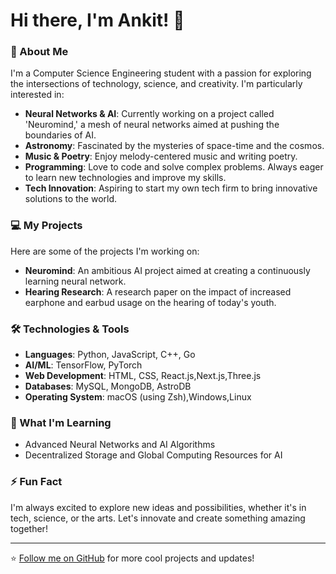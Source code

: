 # Hi there, I'm Ankit! 👋

### 🚀 About Me

I'm a Computer Science Engineering student with a passion for exploring the intersections of technology, science, and creativity. I'm particularly interested in:

- **Neural Networks & AI**: Currently working on a project called 'Neuromind,' a mesh of neural networks aimed at pushing the boundaries of AI.
- **Astronomy**: Fascinated by the mysteries of space-time and the cosmos.
- **Music & Poetry**: Enjoy melody-centered music and writing poetry.
- **Programming**: Love to code and solve complex problems. Always eager to learn new technologies and improve my skills.
- **Tech Innovation**: Aspiring to start my own tech firm to bring innovative solutions to the world.

### 💻 My Projects

Here are some of the projects I'm working on:

- **Neuromind**: An ambitious AI project aimed at creating a continuously learning neural network.  
- **Hearing Research**: A research paper on the impact of increased earphone and earbud usage on the hearing of today's youth.

### 🛠️ Technologies & Tools

- **Languages**: Python, JavaScript, C++, Go
- **AI/ML**: TensorFlow, PyTorch
- **Web Development**: HTML, CSS, React.js,Next.js,Three.js
- **Databases**: MySQL, MongoDB, AstroDB
- **Operating System**: macOS (using Zsh),Windows,Linux

### 🌱 What I'm Learning

- Advanced Neural Networks and AI Algorithms
- Decentralized Storage and Global Computing Resources for AI

### ⚡ Fun Fact

I'm always excited to explore new ideas and possibilities, whether it's in tech, science, or the arts. Let's innovate and create something amazing together!

---

⭐️ [Follow me on GitHub](https://github.com/1to3for5vi7ate9x) for more cool projects and updates!
